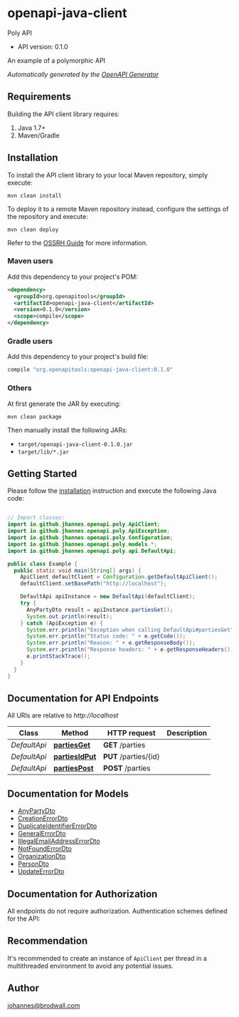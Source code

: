 # openapi-java-client

Poly API
- API version: 0.1.0

An example of a polymorphic API


*Automatically generated by the [OpenAPI Generator](https://openapi-generator.tech)*


## Requirements

Building the API client library requires:
1. Java 1.7+
2. Maven/Gradle

## Installation

To install the API client library to your local Maven repository, simply execute:

```shell
mvn clean install
```

To deploy it to a remote Maven repository instead, configure the settings of the repository and execute:

```shell
mvn clean deploy
```

Refer to the [OSSRH Guide](http://central.sonatype.org/pages/ossrh-guide.html) for more information.

### Maven users

Add this dependency to your project's POM:

```xml
<dependency>
  <groupId>org.openapitools</groupId>
  <artifactId>openapi-java-client</artifactId>
  <version>0.1.0</version>
  <scope>compile</scope>
</dependency>
```

### Gradle users

Add this dependency to your project's build file:

```groovy
compile "org.openapitools:openapi-java-client:0.1.0"
```

### Others

At first generate the JAR by executing:

```shell
mvn clean package
```

Then manually install the following JARs:

* `target/openapi-java-client-0.1.0.jar`
* `target/lib/*.jar`

## Getting Started

Please follow the [installation](#installation) instruction and execute the following Java code:

```java

// Import classes:
import io.github.jhannes.openapi.poly.ApiClient;
import io.github.jhannes.openapi.poly.ApiException;
import io.github.jhannes.openapi.poly.Configuration;
import io.github.jhannes.openapi.poly.models.*;
import io.github.jhannes.openapi.poly.api.DefaultApi;

public class Example {
  public static void main(String[] args) {
    ApiClient defaultClient = Configuration.getDefaultApiClient();
    defaultClient.setBasePath("http://localhost");

    DefaultApi apiInstance = new DefaultApi(defaultClient);
    try {
      AnyPartyDto result = apiInstance.partiesGet();
      System.out.println(result);
    } catch (ApiException e) {
      System.err.println("Exception when calling DefaultApi#partiesGet");
      System.err.println("Status code: " + e.getCode());
      System.err.println("Reason: " + e.getResponseBody());
      System.err.println("Response headers: " + e.getResponseHeaders());
      e.printStackTrace();
    }
  }
}

```

## Documentation for API Endpoints

All URIs are relative to *http://localhost*

Class | Method | HTTP request | Description
------------ | ------------- | ------------- | -------------
*DefaultApi* | [**partiesGet**](docs/DefaultApi.md#partiesGet) | **GET** /parties | 
*DefaultApi* | [**partiesIdPut**](docs/DefaultApi.md#partiesIdPut) | **PUT** /parties/{id} | 
*DefaultApi* | [**partiesPost**](docs/DefaultApi.md#partiesPost) | **POST** /parties | 


## Documentation for Models

 - [AnyPartyDto](docs/AnyPartyDto.md)
 - [CreationErrorDto](docs/CreationErrorDto.md)
 - [DuplicateIdentifierErrorDto](docs/DuplicateIdentifierErrorDto.md)
 - [GeneralErrorDto](docs/GeneralErrorDto.md)
 - [IllegalEmailAddressErrorDto](docs/IllegalEmailAddressErrorDto.md)
 - [NotFoundErrorDto](docs/NotFoundErrorDto.md)
 - [OrganizationDto](docs/OrganizationDto.md)
 - [PersonDto](docs/PersonDto.md)
 - [UpdateErrorDto](docs/UpdateErrorDto.md)


## Documentation for Authorization

All endpoints do not require authorization.
Authentication schemes defined for the API:

## Recommendation

It's recommended to create an instance of `ApiClient` per thread in a multithreaded environment to avoid any potential issues.

## Author

johannes@brodwall.com

